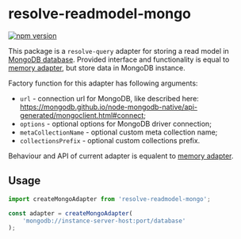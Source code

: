 
# **resolve-readmodel-mongo**
[![npm version](https://badge.fury.io/js/resolve-readmodel-mongo.svg)](https://badge.fury.io/js/resolve-readmodel-mongo)

This package is a `resolve-query` adapter for storing a read model in [MongoDB database](https://www.mongodb.com/). Provided interface and functionality is equal to [memory adapter](../resolve-readmodel-memory), but store data in MongoDB instance.

Factory function for this adapter has following arguments:
* `url` - connection url for MongoDB, like described here: https://mongodb.github.io/node-mongodb-native/api-generated/mongoclient.html#connect;
* `options` - optional options for MongoDB driver connection;
* `metaCollectionName` - optional custom meta collection name;
* `collectionsPrefix` - optional custom collections prefix.

Behaviour and API of current adapter is equalent to [memory adapter](../resolve-readmodel-memory).

## Usage

```js
import createMongoAdapter from 'resolve-readmodel-mongo';

const adapter = createMongoAdapter(
    'mongodb://instance-server-host:port/database'
);

```
